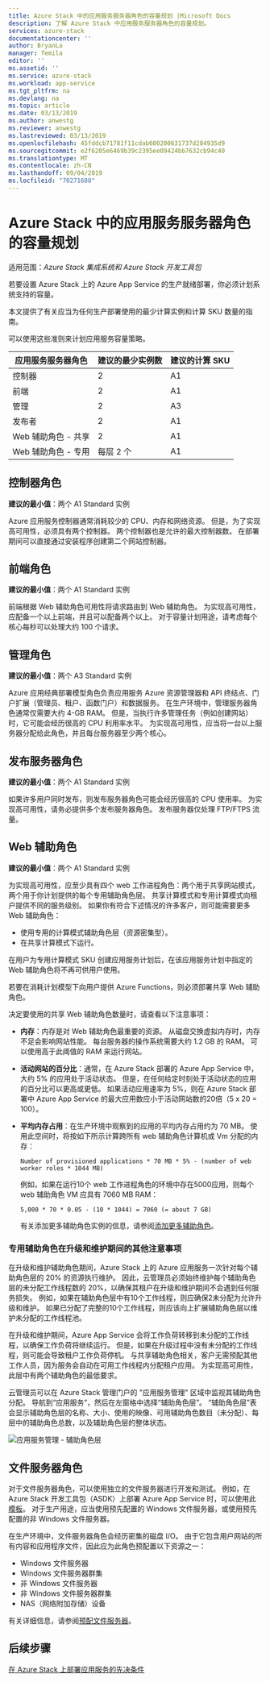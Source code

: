 ```yaml
---
title: Azure Stack 中的应用服务服务器角色的容量规划 |Microsoft Docs
description: 了解 Azure Stack 中应用服务服务器角色的容量规划。
services: azure-stack
documentationcenter: ''
author: BryanLa
manager: femila
editor: ''
ms.assetid: ''
ms.service: azure-stack
ms.workload: app-service
ms.tgt_pltfrm: na
ms.devlang: na
ms.topic: article
ms.date: 03/13/2019
ms.author: anwestg
ms.reviewer: anwestg
ms.lastreviewed: 03/13/2019
ms.openlocfilehash: 45fddcb71781f11cdab600200631737d284935d9
ms.sourcegitcommit: e2f6205e6469b39c2395ee09424bb7632cb94c40
ms.translationtype: MT
ms.contentlocale: zh-CN
ms.lasthandoff: 09/04/2019
ms.locfileid: "70271688"
---
```

# <a name="capacity-planning-for-app-service-server-roles-in-azure-stack"></a>Azure Stack 中的应用服务服务器角色的容量规划

适用范围：*Azure Stack 集成系统和 Azure Stack 开发工具包*

若要设置 Azure Stack 上的 Azure App Service 的生产就绪部署，你必须计划系统支持的容量。  

本文提供了有关应当为任何生产部署使用的最少计算实例和计算 SKU 数量的指南。

可以使用这些准则来计划应用服务容量策略。

| 应用服务服务器角色 | 建议的最少实例数 | 建议的计算 SKU|
| --- | --- | --- |
| 控制器 | 2 | A1 |
| 前端 | 2 | A1 |
| 管理 | 2 | A3 |
| 发布者 | 2 | A1 |
| Web 辅助角色 - 共享 | 2 | A1 |
| Web 辅助角色 - 专用 | 每层 2 个 | A1 |

## <a name="controller-role"></a>控制器角色

**建议的最小值**：两个 A1 Standard 实例

Azure 应用服务控制器通常消耗较少的 CPU、内存和网络资源。 但是，为了实现高可用性，必须具有两个控制器。 两个控制器也是允许的最大控制器数。 在部署期间可以直接通过安装程序创建第二个网站控制器。

## <a name="front-end-role"></a>前端角色

**建议的最小值**：两个 A1 Standard 实例

前端根据 Web 辅助角色可用性将请求路由到 Web 辅助角色。 为实现高可用性，应配备一个以上前端，并且可以配备两个以上。 对于容量计划用途，请考虑每个核心每秒可以处理大约 100 个请求。

## <a name="management-role"></a>管理角色

**建议的最小值**：两个 A3 Standard 实例

Azure 应用经典部署模型角色负责应用服务 Azure 资源管理器和 API 终结点、门户扩展（管理员、租户、函数门户）和数据服务。 在生产环境中，管理服务器角色通常仅需要大约 4-GB RAM。 但是，当执行许多管理任务（例如创建网站）时，它可能会经历很高的 CPU 利用率水平。 为实现高可用性，应当将一台以上服务器分配给此角色，并且每台服务器至少两个核心。

## <a name="publisher-role"></a>发布服务器角色

**建议的最小值**：两个 A1 Standard 实例

如果许多用户同时发布，则发布服务器角色可能会经历很高的 CPU 使用率。 为实现高可用性，请务必提供多个发布服务器角色。 发布服务器仅处理 FTP/FTPS 流量。

## <a name="web-worker-role"></a>Web 辅助角色

**建议的最小值**：两个 A1 Standard 实例

为实现高可用性，应至少具有四个 web 工作进程角色：两个用于共享网站模式，两个用于你计划提供的每个专用辅助角色层。 共享计算模式和专用计算模式向租户提供不同的服务级别。 如果你有符合下述情况的许多客户，则可能需要更多 Web 辅助角色：

- 使用专用的计算模式辅助角色层（资源密集型）。
- 在共享计算模式下运行。

在用户为专用计算模式 SKU 创建应用服务计划后，在该应用服务计划中指定的 Web 辅助角色将不再可供用户使用。

若要在消耗计划模型下向用户提供 Azure Functions，则必须部署共享 Web 辅助角色。

决定要使用的共享 Web 辅助角色数量时，请查看以下注意事项：

- **内存**：内存是对 Web 辅助角色最重要的资源。 从磁盘交换虚拟内存时，内存不足会影响网站性能。 每台服务器的操作系统需要大约 1.2 GB 的 RAM。 可以使用高于此阈值的 RAM 来运行网站。
- **活动网站的百分比**：通常，在 Azure Stack 部署的 Azure App Service 中，大约 5% 的应用处于活动状态。 但是，在任何给定时刻处于活动状态的应用的百分比可以更高或更低。 如果活动应用速率为 5%，则在 Azure Stack 部署中 Azure App Service 的最大应用数应小于活动网站数的20倍（5 x 20 = 100）。
- **平均内存占用**：在生产环境中观察到的应用的平均内存占用约为 70 MB。 使用此空间时，将按如下所示计算跨所有 web 辅助角色计算机或 Vm 分配的内存：

   `Number of provisioned applications * 70 MB * 5% - (number of web worker roles * 1044 MB)`

   例如，如果在运行10个 web 工作进程角色的环境中存在5000应用，则每个 web 辅助角色 VM 应具有 7060 MB RAM：

   `5,000 * 70 * 0.05 - (10 * 1044) = 7060 (= about 7 GB)`

   有关添加更多辅助角色实例的信息，请参阅[添加更多辅助角色](azure-stack-app-service-add-worker-roles.md)。

### <a name="additional-considerations-for-dedicated-workers-during-upgrade-and-maintenance"></a>专用辅助角色在升级和维护期间的其他注意事项

在升级和维护辅助角色期间，Azure Stack 上的 Azure 应用服务一次针对每个辅助角色层的 20% 的资源执行维护。  因此，云管理员必须始终维护每个辅助角色层的未分配工作线程数的 20%，以确保其租户在升级和维护期间不会遇到任何服务损失。  例如，如果在辅助角色层中有10个工作线程，则应确保2未分配为允许升级和维护。 如果已分配了完整的10个工作线程，则应该向上扩展辅助角色层以维护未分配的工作线程池。 

在升级和维护期间，Azure App Service 会将工作负荷转移到未分配的工作线程，以确保工作负荷将继续运行。 但是，如果在升级过程中没有未分配的工作线程，则可能会导致租户工作负荷停机。 与共享辅助角色相关，客户无需预配其他工作人员，因为服务会自动在可用工作线程内分配租户应用。 为实现高可用性，此层中有两个辅助角色的最低要求。

云管理员可以在 Azure Stack 管理门户的 "应用服务管理" 区域中监视其辅助角色分配。 导航到“应用服务”，然后在左窗格中选择“辅助角色层”。 “辅助角色层”表会显示辅助角色层的名称、大小、使用的映像、可用辅助角色数目（未分配）、每层中的辅助角色总数，以及辅助角色层的整体状态。

![应用服务管理 - 辅助角色层][1]

## <a name="file-server-role"></a>文件服务器角色

对于文件服务器角色，可以使用独立的文件服务器进行开发和测试。 例如，在 Azure Stack 开发工具包（ASDK）上部署 Azure App Service 时，可以使用此[模板](https://aka.ms/appsvconmasdkfstemplate)。  对于生产用途，应当使用预先配置的 Windows 文件服务器，或使用预先配置的非 Windows 文件服务器。

在生产环境中，文件服务器角色会经历密集的磁盘 I/O。 由于它包含用户网站的所有内容和应用程序文件，因此应为此角色预配置以下资源之一：

- Windows 文件服务器
- Windows 文件服务器群集
- 非 Windows 文件服务器
- 非 Windows 文件服务器群集
- NAS（网络附加存储）设备

有关详细信息，请参阅[预配文件服务器](azure-stack-app-service-before-you-get-started.md#prepare-the-file-server)。

## <a name="next-steps"></a>后续步骤

[在 Azure Stack 上部署应用服务的先决条件](azure-stack-app-service-before-you-get-started.md)

<!--Image references-->
[1]: ./media/azure-stack-app-service-capacity-planning/worker-tier-allocation.png